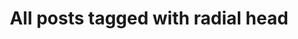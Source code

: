 ---
layout: tag
title: "All posts tagged with radial head"
permalink: /weblog/tags/radial-head/
taxonomy: radial head
---